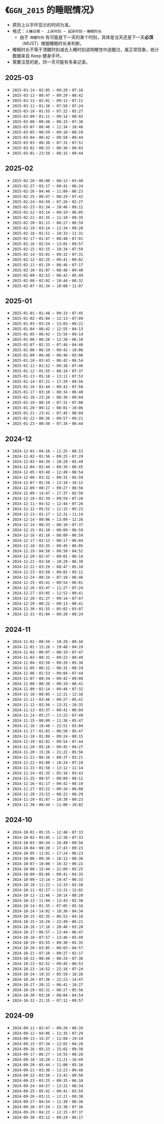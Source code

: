 # 《`GGN_2015` 的睡眠情况》

- 原则上以手环显示的时间为准。
- 格式：`入睡日期` - ` 上床时刻 ~ 起床时刻` - `睡眠时长`
  - 由于 `清醒时刻` 有可能是下一天的某个时刻，具体是当天还是下一天**必须**（MUST）根据睡眠时长来判断。
- 睡眠时长不等于清醒时刻减去入睡时刻说明睡觉中途醒过，属正常现象，统计数据来自 Keep 健身手环。
- 需要注意的是，同一天可能有多条记录。

## 2025-03

- `2025-03-14` - `02:05 ~ 09:28` - `07:16`
- `2025-03-13` - `00:47 ~ 09:29` - `08:42`
- `2025-03-12` - `02:01 ~ 09:12` - `07:11`
- `2025-03-11` - `01:38 ~ 07:56` - `07:24`
- `2025-03-10` - `01:55 ~ 07:22` - `05:27`
- `2025-03-09` - `01:11 ~ 09:14` - `08:03`
- `2025-03-08` - `00:48 ~ 08:33` - `07:36` 
- `2025-03-07` - `00:46 ~ 11:34` - `10:48`
- `2025-03-05` - `00:59 ~ 09:18` - `08:19`
- `2025-03-04` - `00:42 ~ 09:58` - `09:44`
- `2025-03-03` - `00:30 ~ 07:31` - `07:51`
- `2025-03-02` - `00:33 ~ 08:36` - `08:03`
- `2025-03-01` - `23:59 ~ 08:15` - `09:44`

## 2025-02

- `2025-02-28` - `06:00 ~ 08:13` - `03:40`
- `2025-02-27` - `03:17 ~ 09:41` - `06:24`
- `2025-02-26` - `04:46 ~ 11:09` - `06:23`
- `2025-02-25` - `00:47 ~ 08:29` - `07:42`
- `2025-02-24` - `04:59 ~ 07:26` - `02:27`
- `2025-02-23` - `01:34 ~ 10:46` - `09:12`
- `2025-02-22` - `03:14 ~ 09:19` - `06:05`
- `2025-02-21` - `01:35 ~ 11:10` - `09:35`
- `2025-02-20` - `01:13 ~ 08:27` - `06:59`
- `2025-02-19` - `03:14 ~ 12:34` - `09:20`
- `2025-02-18` - `01:51 ~ 10:33` - `11:31`
- `2025-02-17` - `01:47 ~ 08:48` - `07:01`
- `2025-02-16` - `02:54 ~ 13:01` - `09:57`
- `2025-02-15` - `02:15 ~ 10:34` - `07:59`
- `2025-02-14` - `02:01 ~ 09:32` - `07:31`
- `2025-02-12` - `02:25 ~ 09:41` - `09:02`
- `2025-02-11` - `01:29 ~ 08:46` - `07:17`
- `2025-02-10` - `01:07 ~ 08:48` - `09:40`
- `2025-02-09` - `02:53 ~ 08:42` - `05:49`
- `2025-02-08` - `02:02 ~ 10:44` - `08:32`
- `2025-02-07` - `01:34 ~ 10:08` - `11:07` 

## 2025-01

- `2025-01-01` - `01:48 ~ 09:33` - `07:45`
- `2025-01-02` - `05:04 ~ 12:13` - `07:09`
- `2025-01-03` - `03:29 ~ 13:03` - `09:22`
- `2025-01-04` - `08:42 ~ 12:55` - `04:13`
- `2025-01-05` - `06:42 ~ 15:56` - `09:14`
- `2025-01-06` - `06:28 ~ 12:38` - `06:10`
- `2025-01-07` - `02:33 ~ 07:46` - `04:40`
- `2025-01-08` - `06:19 ~ 09:42` - `10:06`
- `2025-01-09` - `06:48 ~ 08:46` - `03:06`
- `2025-01-10` - `03:43 ~ 06:42` - `06:54`
- `2025-01-11` - `01:52 ~ 09:38` - `07:46`
- `2025-01-12` - `01:55 ~ 08:10` - `07:37`
- `2025-01-13` - `05:18 ~ 13:11` - `07:53`
- `2025-01-14` - `07:21 ~ 17:20` - `09:56`
- `2025-01-16` - `01:44 ~ 09:42` - `07:58`
- `2025-01-17` - `03:10 ~ 08:34` - `06:40`
- `2025-01-18` - `23:26 ~ 08:36` - `09:04`
- `2025-01-19` - `00:19 ~ 07:31` - `07:08`
- `2025-01-20` - `00:12 ~ 08:01` - `10:06`
- `2025-01-21` - `23:41 ~ 07:45` - `08:04`
- `2025-01-22` - `00:36 ~ 09:57` - `09:21`
- `2025-01-23` - `00:50 ~ 07:34` - `06:44`

## 2024-12

- `2024-12-01` - `04:18 ~ 11:25` - `08:13`
- `2024-12-02` - `01:56 ~ 09:25` - `07:29`
- `2024-12-03` - `04:39 ~ 10:28` - `05:49`
- `2024-12-04` - `02:44 ~ 09:39` - `06:45`
- `2024-12-05` - `03:49 ~ 12:49` - `08:54`
- `2024-12-06` - `03:32 ~ 09:31` - `05:59`
- `2024-12-07` - `01:58 ~ 12:10` - `10:12`
- `2024-12-09` - `00:27 ~ 09:27` - `08:56`
- `2024-12-09` - `14:47 ~ 17:37` - `02:50`
- `2024-12-10` - `02:39 ~ 09:59` - `07:20`
- `2024-12-11` - `04:52 ~ 12:44` - `07:26`
- `2024-12-12` - `05:52 ~ 11:15` - `05:23`
- `2024-12-13` - `01:17 ~ 12:31` - `11:14`
- `2024-12-14` - `00:06 ~ 13:09` - `12:26`
- `2024-12-14` - `00:33 ~ 08:10` - `07:37`
- `2024-12-15` - `01:10 ~ 08:09` - `06:59`
- `2024-12-16` - `01:10 ~ 08:09` - `06:59`
- `2024-12-17` - `02:13 ~ 08:17` - `06:04`
- `2024-12-18` - `03:35 ~ 09:45` - `06:05`
- `2024-12-19` - `04:58 ~ 09:50` - `04:52`
- `2024-12-20` - `02:47 ~ 09:01` - `06:14`
- `2024-12-21` - `03:50 ~ 10:29` - `06:39`
- `2024-12-22` - `03:29 ~ 08:47` - `05:18`
- `2024-12-23` - `03:50 ~ 09:01` - `05:11`
- `2024-12-24` - `00:24 ~ 07:10` - `06:46`
- `2024-12-25` - `05:41 ~ 09:54` - `06:01`
- `2024-12-26` - `03:47 ~ 11:27` - `07:24`
- `2024-12-27` - `03:05 ~ 12:52` - `09:41`
- `2024-12-28` - `01:27 ~ 09:14` - `07:47`
- `2024-12-29` - `00:22 ~ 09:13` - `08:41`
- `2024-12-30` - `01:55 ~ 05:02` - `03:07`
- `2024-12-31` - `01:04 ~ 09:28` - `08:24`

## 2024-11

- `2024-11-01` - `00:59 ~ 10:29` - `09:16`
- `2024-11-01` - `15:26 ~ 19:48` - `04:19`
- `2024-11-02` - `00:07 ~ 08:19` - `07:47`
- `2024-11-03` - `00:31 ~ 09:23` - `08:49`
- `2024-11-04` - `03:50 ~ 09:26` - `05:36`
- `2024-11-05` - `00:12 ~ 08:31` - `08:19`
- `2024-11-06` - `01:53 ~ 09:04` - `07:44`
- `2024-11-07` - `00:34 ~ 09:42` - `09:08`
- `2024-11-08` - `00:38 ~ 09:19` - `08:41`
- `2024-11-09` - `02:14 ~ 09:46` - `07:32`
- `2024-11-10` - `00:05 ~ 12:21` - `12:16`
- `2024-11-11` - `03:46 ~ 09:27` - `05:41`
- `2024-11-12` - `02:56 ~ 13:31` - `10:35`
- `2024-11-13` - `03:37 ~ 09:41` - `06:04`
- `2024-11-14` - `05:27 ~ 13:22` - `07:49`
- `2024-11-15` - `00:09 ~ 11:36` - `05:47`
- `2024-11-16` - `19:46 ~ 22:51` - `03:04`
- `2024-11-17` - `01:03 ~ 06:50` - `05:47`
- `2024-11-18` - `01:09 ~ 09:24` - `08:15`
- `2024-11-19` - `02:02 ~ 09:54` - `07:44`
- `2024-11-20` - `05:18 ~ 09:45` - `04:27`
- `2024-11-20` - `15:26 ~ 21:22` - `05:56`
- `2024-11-21` - `06:16 ~ 09:37` - `03:21`
- `2024-11-22` - `03:00 ~ 10:24` - `07:19`
- `2024-11-23` - `01:58 ~ 13:12` - `11:14`
- `2024-11-24` - `01:35 ~ 05:18` - `03:43`
- `2024-11-25` - `00:57 ~ 09:09` - `08:12`
- `2024-11-26` - `01:17 ~ 09:42` - `08:19`
- `2024-11-27` - `03:22 ~ 09:34` - `06:08`
- `2024-11-28` - `23:53 ~ 08:22` - `08:29`
- `2024-11-29` - `01:07 ~ 10:30` - `09:23`
- `2024-11-30` - `00:44 ~ 11:08` - `10:02`

## 2024-10

- `2024-10-01` - `05:15 ~ 12:48` - `07:33`
- `2024-10-02` - `05:05 ~ 12:38` - `07:33`
- `2024-10-03` - `06:44 ~ 16:40` - `09:56`
- `2024-10-04` - `08:20 ~ 17:43` - `09:23`
- `2024-10-05` - `11:01 ~ 17:24` - `06:23`
- `2024-10-06` - `09:36 ~ 18:12` - `08:36`
- `2024-10-07` - `10:00 ~ 16:32` - `06:22`
- `2024-10-08` - `15:44 ~ 21:09` - `05:25` 
- `2024-10-09` - `05:06 ~ 09:41` - `04:35`
- `2024-10-09` - `13:14 ~ 19:47` - `06:33`
- `2024-10-10` - `11:23 ~ 13:33` - `02:10`
- `2024-10-11` - `01:27 ~ 13:31` - `12:02`
- `2024-10-12` - `11:46 ~ 20:14` - `08:28`
- `2024-10-13` - `11:04 ~ 13:43` - `02:38`
- `2024-10-14` - `01:35 ~ 07:05` - `05:16`
- `2024-10-14` - `14:02 ~ 18:36` - `04:34`
- `2024-10-15` - `02:35 ~ 06:53` - `04:18`
- `2024-10-15` - `16:28 ~ 22:49` - `06:21`
- `2024-10-16` - `17:18 ~ 20:46` - `03:28`
- `2024-10-17` - `06:57 ~ 13:44` - `06:47`
- `2024-10-18` - `07:57 ~ 13:46` - `05:49`
- `2024-10-19` - `03:55 ~ 09:30` - `05:35`
- `2024-10-20` - `03:05 ~ 08:03` - `04:57`
- `2024-10-21` - `07:10 ~ 09:27` - `02:17`
- `2024-10-22` - `00:48 ~ 08:24` - `07:36`
- `2024-10-23` - `02:52 ~ 09:45` - `06:53`
- `2024-10-23` - `14:52 ~ 22:16` - `07:24`
- `2024-10-24` - `19:33 ~ 05:59` - `10:26`
- `2024-10-26` - `07:36 ~ 22:23` - `14:47`
- `2024-10-27` - `20:12 ~ 06:41` - `10:27`
- `2024-10-29` - `02:31 ~ 08:27` - `05:56`
- `2024-10-30` - `03:10 ~ 08:04` - `04:54`
- `2024-10-31` - `21:15 ~ 07:12` - `09:57`

## 2024-09

- `2024-09-11` - `02:47 ~ 09:26` - `06:39`
- `2024-09-12` - `04:06 ~ 11:35` - `07:29`
- `2024-09-13` - `15:37 ~ 11:04` - `19:19`
- `2024-09-15` - `07:34 ~ 12:02` - `04:28`
- `2024-09-16` - `05:23 ~ 15:01` - `09:38`
- `2024-09-17` - `06:27 ~ 14:55` - `08:28`
- `2024-09-18` - `18:20 ~ 11:21` - `16:49`
- `2024-09-20` - `05:44 ~ 11:00` - `05:16`
- `2024-09-21` - `03:30 ~ 13:23` - `09:48`
- `2024-09-22` - `03:50 ~ 13:42` - `09:50`
- `2024-09-23` - `03:25 ~ 09:35` - `06:10`
- `2024-09-24` - `04:57 ~ 13:31` - `08:34`
- `2024-09-25` - `05:42 ~ 09:41` - `03:59`
- `2024-09-26` - `03:11 ~ 12:21` - `09:30`
- `2024-09-27` - `04:54 ~ 11:30` - `06:36`
- `2024-09-28` - `07:54 ~ 15:30` - `07:36`
- `2024-09-29` - `04:23 ~ 12:15` - `07:37`
- `2024-09-30` - `03:12 ~ 09:29` - `06:17`

 
